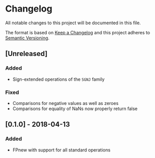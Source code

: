 # Changelog

All notable changes to this project will be documented in this file.

The format is based on [Keep a Changelog](http://keepachangelog.com/en/1.0.0/) and this project adheres to [Semantic Versioning](http://semver.org/spec/v2.0.0.html).

## [Unreleased]
### Added
- Sign-extended operations of the `SGNJ` family

### Fixed
- Comparisons for negative values as well as zeroes
- Comparisons for equality of NaNs now properly return false

## [0.1.0] - 2018-04-13
### Added
- FPnew with support for all standard operations
